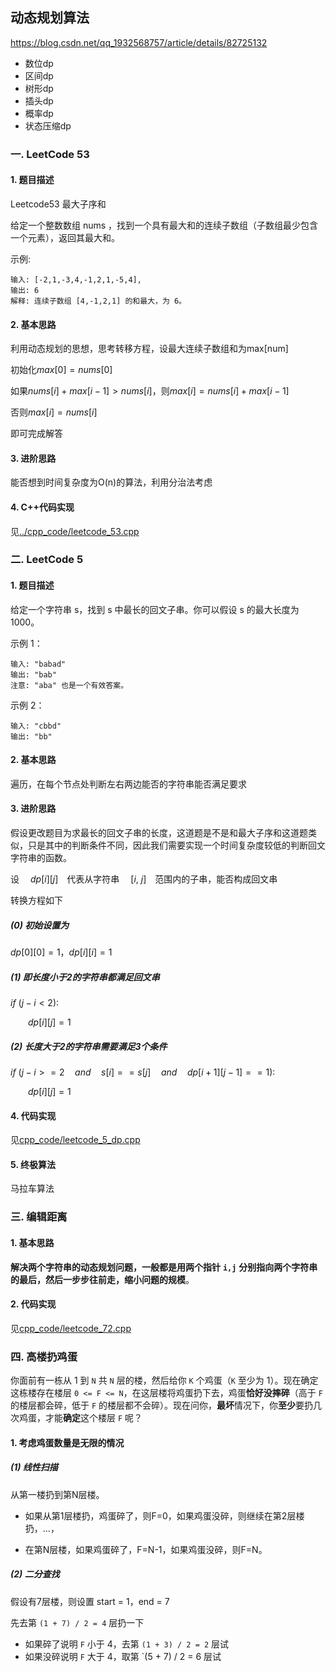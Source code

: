 ## 动态规划算法

https://blog.csdn.net/qq_1932568757/article/details/82725132

* 数位dp
* 区间dp
* 树形dp
* 插头dp
* 概率dp
* 状态压缩dp

### 一. LeetCode 53

#### 1. 题目描述

Leetcode53 最大子序和

给定一个整数数组 nums ，找到一个具有最大和的连续子数组（子数组最少包含一个元素），返回其最大和。

示例:

```
输入: [-2,1,-3,4,-1,2,1,-5,4],
输出: 6
解释: 连续子数组 [4,-1,2,1] 的和最大，为 6。
```

#### 2. 基本思路

利用动态规划的思想，思考转移方程，设最大连续子数组和为max[num]

初始化$max[0] = nums[0]$

如果$nums[i] + max[i - 1] > nums[i]$，则$max[i] = nums[i] + max[i - 1]$

否则$max[i] = nums[i]$

即可完成解答

#### 3. 进阶思路

能否想到时间复杂度为O(n)的算法，利用分治法考虑

#### 4. C++代码实现

见[../cpp_code/leetcode_53.cpp](../cpp_code/leetcode_53.cpp)

### 二. LeetCode 5

#### 1. 题目描述

给定一个字符串 s，找到 s 中最长的回文子串。你可以假设 s 的最大长度为 1000。

示例 1：

```
输入: "babad"
输出: "bab"
注意: "aba" 也是一个有效答案。
```

示例 2：

```
输入: "cbbd"
输出: "bb"
```

#### 2. 基本思路

遍历，在每个节点处判断左右两边能否的字符串能否满足要求

#### 3. 进阶思路

假设更改题目为求最长的回文子串的长度，这道题是不是和最大子序和这道题类似，只是其中的判断条件不同，因此我们需要实现一个时间复杂度较低的判断回文字符串的函数。

设&emsp;  $dp[i][j]$&emsp;代表从字符串&emsp; $[i,\ j]$&emsp;范围内的子串，能否构成回文串

转换方程如下

##### (0) 初始设置为

$dp[0][0] = 1，dp[i][i] = 1$

##### (1) 即长度小于2的字符串都满足回文串

$if \  (j - i < 2):$

&emsp;&emsp;$dp[i][j] = 1$ 

##### (2) 长度大于2的字符串需要满足3个条件

$if \ (j - i >= 2 \quad and \quad  s[i] == s[j] \quad  and \quad  dp[i + 1][j - 1] == 1):$

&emsp;&emsp;$dp[i][j] = 1$

#### 4. 代码实现

见[cpp_code/leetcode_5_dp.cpp](../cpp_code/leetcode_5_dp.cpp)

#### 5. 终极算法

马拉车算法

### 三. 编辑距离

#### 1. 基本思路

**解决两个字符串的动态规划问题，一般都是用两个指针** **`i,j`** **分别指向两个字符串的最后，然后一步步往前走，缩小问题的规模**。

#### 2. 代码实现

见[cpp_code/leetcode_72.cpp](../cpp_code/leetcode_72.cpp)

### 四. 高楼扔鸡蛋

你面前有一栋从 1 到 `N` 共 `N` 层的楼，然后给你 `K` 个鸡蛋（`K` 至少为 1）。现在确定这栋楼存在楼层 `0 <= F <= N`，在这层楼将鸡蛋扔下去，鸡蛋**恰好没摔碎**（高于 `F` 的楼层都会碎，低于 `F` 的楼层都不会碎）。现在问你，**最坏**情况下，你**至少**要扔几次鸡蛋，才能**确定**这个楼层 `F` 呢？

#### 1. 考虑鸡蛋数量是无限的情况

##### (1) 线性扫描

从第一楼扔到第N层楼。

* 如果从第1层楼扔，鸡蛋碎了，则F=0，如果鸡蛋没碎，则继续在第2层楼扔，...，

* 在第N层楼，如果鸡蛋碎了，F=N-1，如果鸡蛋没碎，则F=N。

##### (2) 二分查找

假设有7层楼，则设置 start = 1，end = 7

先去第 `(1 + 7) / 2 = 4` 层扔一下

* 如果碎了说明 `F` 小于 4，去第 `(1 + 3) / 2 = 2` 层试
* 如果没碎说明 `F` 大于 4，取第 `(5 + 7) / 2 = 6 层试

